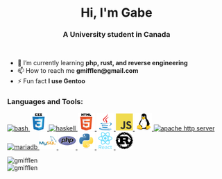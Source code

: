 <div>
  <!-- Introduction -->
  <h1 align="center">Hi, I'm Gabe</h1>
  <h3 align="center">A University student in Canada</h3>
  <br>
  
  <!-- Learning and Contact Information -->
  <ul>
    <li>🌱 I’m currently learning <b>php, rust, and reverse engineering</b></li>
    <li>📫 How to reach me <b>gmifflen@gmail.com</b></li>
    <li>⚡ Fun fact <b>I use Gentoo</b></li>
  </ul>
  
  <!-- Languages and Tools -->
  <h3 align="left">Languages and Tools:</h3>
  <p align="left">
    <a href="https://www.gnu.org/software/bash/" target="_blank" rel="noreferrer">
      <img
        src="https://www.vectorlogo.zone/logos/gnu_bash/gnu_bash-icon.svg"
        alt="bash"
        width="40"
        height="40"
      />
    </a>
    <a href="https://www.w3schools.com/css/" target="_blank" rel="noreferrer">
      <img
        src="https://raw.githubusercontent.com/devicons/devicon/master/icons/css3/css3-original-wordmark.svg"
        alt="css3"
        width="40"
        height="40"
      />
    </a>
    <a href="https://www.haskell.org/" target="_blank" rel="noreferrer">
      <img
        src="https://upload.wikimedia.org/wikipedia/commons/1/1c/Haskell-Logo.svg"
        alt="haskell"
        width="40"
        height="40"
      />
    </a>
    <a href="https://www.w3.org/html/" target="_blank" rel="noreferrer">
      <img
        src="https://raw.githubusercontent.com/devicons/devicon/master/icons/html5/html5-original-wordmark.svg"
        alt="html5"
        width="40"
        height="40"
      />
    </a>
    <a href="https://www.java.com" target="_blank" rel="noreferrer">
      <img
        src="https://raw.githubusercontent.com/devicons/devicon/master/icons/java/java-original.svg"
        alt="java"
        width="40"
        height="40"
      />
    </a>
    <a
      href="https://developer.mozilla.org/en-US/docs/Web/JavaScript"
      target="_blank"
      rel="noreferrer"
    >
      <img
        src="https://raw.githubusercontent.com/devicons/devicon/master/icons/javascript/javascript-original.svg"
        alt="javascript"
        width="40"
        height="40"
      />
    </a>
    <a href="https://www.linux.org/" target="_blank" rel="noreferrer">
      <img
        src="https://raw.githubusercontent.com/devicons/devicon/master/icons/linux/linux-original.svg"
        alt="linux"
        width="40"
        height="40"
      />
    </a>
    <a href="https://httpd.apache.org" target="_blank" rel="noreferrer">
      <img
        src="https://www.vectorlogo.zone/logos/apache/apache-ar21.svg"
        alt="apache http server"
        height="40"
      />
    </a>
    <a href="https://mariadb.org/" target="_blank" rel="noreferrer">
      <img
        src="https://www.vectorlogo.zone/logos/mariadb/mariadb-icon.svg"
        alt="mariadb"
        width="40"
        height="40"
      />
    </a>
    <a href="https://www.mysql.com/" target="_blank" rel="noreferrer">
      <img
        src="https://raw.githubusercontent.com/devicons/devicon/master/icons/mysql/mysql-original-wordmark.svg"
        alt="mysql"
        width="40"
        height="40"
      />
    </a>
    <a href="https://www.php.net" target="_blank" rel="noreferrer">
      <img
        src="https://raw.githubusercontent.com/devicons/devicon/master/icons/php/php-original.svg"
        alt="php"
        width="40"
        height="40"
      />
    </a>
    <a href="https://www.python.org" target="_blank" rel="noreferrer">
      <img
        src="https://raw.githubusercontent.com/devicons/devicon/master/icons/python/python-original.svg"
        alt="python"
        width="40"
        height="40"
      />
    </a>
    <a href="https://reactjs.org/" target="_blank" rel="noreferrer">
      <img
        src="https://raw.githubusercontent.com/devicons/devicon/master/icons/react/react-original-wordmark.svg"
        alt="react"
        width="40"
        height="40"
      />
    </a>
    <a href="https://www.rust-lang.org" target="_blank" rel="noreferrer">
      <img
        src="https://raw.githubusercontent.com/devicons/devicon/master/icons/rust/rust-original.svg"
        alt="rust"
        width="40"
        height="40"
      />
    </a>
  </p>

  <!-- GitHub Stats -->
  <div align="left">
    <img
      src="https://github-readme-stats.vercel.app/api/top-langs?username=gmifflen&show_icons=true&theme=gruvbox&locale=en&layout=compact"
      alt="gmifflen"
    />
  </div>

  <!-- Profile Views -->
  <div align="left">
    <img
      src="https://komarev.com/ghpvc/?username=gmifflen&label=Profile%20Views&color=0e75b6&style=flat"
      alt="gmifflen"
    />
  </div>

</div>
